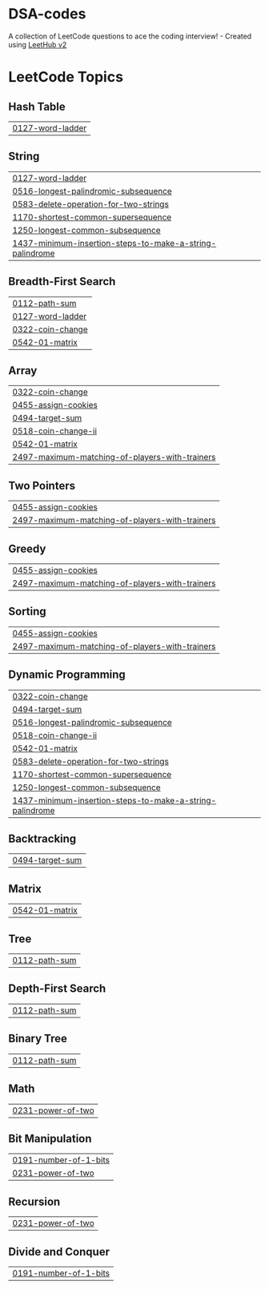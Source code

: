 # DSA-codes
A collection of LeetCode questions to ace the coding interview! - Created using [LeetHub v2](https://github.com/arunbhardwaj/LeetHub-2.0)

<!---LeetCode Topics Start-->
# LeetCode Topics
## Hash Table
|  |
| ------- |
| [0127-word-ladder](https://github.com/sarthak-003/DSA-codes/tree/master/0127-word-ladder) |
## String
|  |
| ------- |
| [0127-word-ladder](https://github.com/sarthak-003/DSA-codes/tree/master/0127-word-ladder) |
| [0516-longest-palindromic-subsequence](https://github.com/sarthak-003/DSA-codes/tree/master/0516-longest-palindromic-subsequence) |
| [0583-delete-operation-for-two-strings](https://github.com/sarthak-003/DSA-codes/tree/master/0583-delete-operation-for-two-strings) |
| [1170-shortest-common-supersequence](https://github.com/sarthak-003/DSA-codes/tree/master/1170-shortest-common-supersequence) |
| [1250-longest-common-subsequence](https://github.com/sarthak-003/DSA-codes/tree/master/1250-longest-common-subsequence) |
| [1437-minimum-insertion-steps-to-make-a-string-palindrome](https://github.com/sarthak-003/DSA-codes/tree/master/1437-minimum-insertion-steps-to-make-a-string-palindrome) |
## Breadth-First Search
|  |
| ------- |
| [0112-path-sum](https://github.com/sarthak-003/DSA-codes/tree/master/0112-path-sum) |
| [0127-word-ladder](https://github.com/sarthak-003/DSA-codes/tree/master/0127-word-ladder) |
| [0322-coin-change](https://github.com/sarthak-003/DSA-codes/tree/master/0322-coin-change) |
| [0542-01-matrix](https://github.com/sarthak-003/DSA-codes/tree/master/0542-01-matrix) |
## Array
|  |
| ------- |
| [0322-coin-change](https://github.com/sarthak-003/DSA-codes/tree/master/0322-coin-change) |
| [0455-assign-cookies](https://github.com/sarthak-003/DSA-codes/tree/master/0455-assign-cookies) |
| [0494-target-sum](https://github.com/sarthak-003/DSA-codes/tree/master/0494-target-sum) |
| [0518-coin-change-ii](https://github.com/sarthak-003/DSA-codes/tree/master/0518-coin-change-ii) |
| [0542-01-matrix](https://github.com/sarthak-003/DSA-codes/tree/master/0542-01-matrix) |
| [2497-maximum-matching-of-players-with-trainers](https://github.com/sarthak-003/DSA-codes/tree/master/2497-maximum-matching-of-players-with-trainers) |
## Two Pointers
|  |
| ------- |
| [0455-assign-cookies](https://github.com/sarthak-003/DSA-codes/tree/master/0455-assign-cookies) |
| [2497-maximum-matching-of-players-with-trainers](https://github.com/sarthak-003/DSA-codes/tree/master/2497-maximum-matching-of-players-with-trainers) |
## Greedy
|  |
| ------- |
| [0455-assign-cookies](https://github.com/sarthak-003/DSA-codes/tree/master/0455-assign-cookies) |
| [2497-maximum-matching-of-players-with-trainers](https://github.com/sarthak-003/DSA-codes/tree/master/2497-maximum-matching-of-players-with-trainers) |
## Sorting
|  |
| ------- |
| [0455-assign-cookies](https://github.com/sarthak-003/DSA-codes/tree/master/0455-assign-cookies) |
| [2497-maximum-matching-of-players-with-trainers](https://github.com/sarthak-003/DSA-codes/tree/master/2497-maximum-matching-of-players-with-trainers) |
## Dynamic Programming
|  |
| ------- |
| [0322-coin-change](https://github.com/sarthak-003/DSA-codes/tree/master/0322-coin-change) |
| [0494-target-sum](https://github.com/sarthak-003/DSA-codes/tree/master/0494-target-sum) |
| [0516-longest-palindromic-subsequence](https://github.com/sarthak-003/DSA-codes/tree/master/0516-longest-palindromic-subsequence) |
| [0518-coin-change-ii](https://github.com/sarthak-003/DSA-codes/tree/master/0518-coin-change-ii) |
| [0542-01-matrix](https://github.com/sarthak-003/DSA-codes/tree/master/0542-01-matrix) |
| [0583-delete-operation-for-two-strings](https://github.com/sarthak-003/DSA-codes/tree/master/0583-delete-operation-for-two-strings) |
| [1170-shortest-common-supersequence](https://github.com/sarthak-003/DSA-codes/tree/master/1170-shortest-common-supersequence) |
| [1250-longest-common-subsequence](https://github.com/sarthak-003/DSA-codes/tree/master/1250-longest-common-subsequence) |
| [1437-minimum-insertion-steps-to-make-a-string-palindrome](https://github.com/sarthak-003/DSA-codes/tree/master/1437-minimum-insertion-steps-to-make-a-string-palindrome) |
## Backtracking
|  |
| ------- |
| [0494-target-sum](https://github.com/sarthak-003/DSA-codes/tree/master/0494-target-sum) |
## Matrix
|  |
| ------- |
| [0542-01-matrix](https://github.com/sarthak-003/DSA-codes/tree/master/0542-01-matrix) |
## Tree
|  |
| ------- |
| [0112-path-sum](https://github.com/sarthak-003/DSA-codes/tree/master/0112-path-sum) |
## Depth-First Search
|  |
| ------- |
| [0112-path-sum](https://github.com/sarthak-003/DSA-codes/tree/master/0112-path-sum) |
## Binary Tree
|  |
| ------- |
| [0112-path-sum](https://github.com/sarthak-003/DSA-codes/tree/master/0112-path-sum) |
## Math
|  |
| ------- |
| [0231-power-of-two](https://github.com/sarthak-003/DSA-codes/tree/master/0231-power-of-two) |
## Bit Manipulation
|  |
| ------- |
| [0191-number-of-1-bits](https://github.com/sarthak-003/DSA-codes/tree/master/0191-number-of-1-bits) |
| [0231-power-of-two](https://github.com/sarthak-003/DSA-codes/tree/master/0231-power-of-two) |
## Recursion
|  |
| ------- |
| [0231-power-of-two](https://github.com/sarthak-003/DSA-codes/tree/master/0231-power-of-two) |
## Divide and Conquer
|  |
| ------- |
| [0191-number-of-1-bits](https://github.com/sarthak-003/DSA-codes/tree/master/0191-number-of-1-bits) |
<!---LeetCode Topics End-->